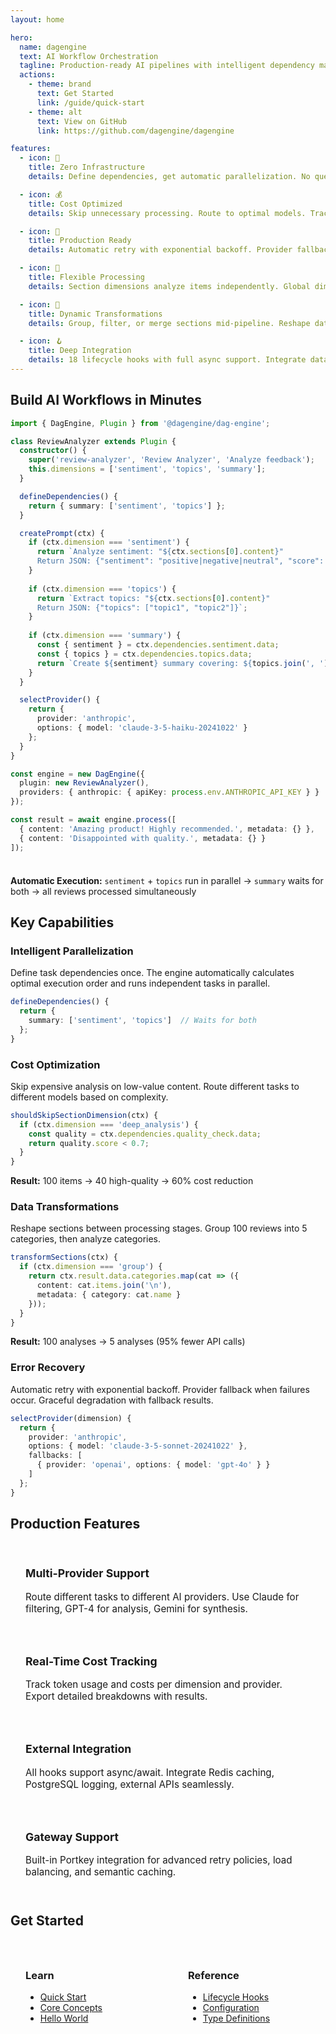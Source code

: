 ```yaml
---
layout: home

hero:
  name: dagengine
  text: AI Workflow Orchestration
  tagline: Production-ready AI pipelines with intelligent dependency management and zero complexity
  actions:
    - theme: brand
      text: Get Started
      link: /guide/quick-start
    - theme: alt
      text: View on GitHub
      link: https://github.com/dagengine/dagengine

features:
  - icon: 🚀
    title: Zero Infrastructure
    details: Define dependencies, get automatic parallelization. No queues, workers, or orchestration logic required.

  - icon: 💰
    title: Cost Optimized
    details: Skip unnecessary processing. Route to optimal models. Track costs per dimension in real-time.

  - icon: 🔄
    title: Production Ready
    details: Automatic retry with exponential backoff. Provider fallback chains. Graceful error recovery.

  - icon: 🎯
    title: Flexible Processing
    details: Section dimensions analyze items independently. Global dimensions aggregate across all items.

  - icon: 🎨
    title: Dynamic Transformations
    details: Group, filter, or merge sections mid-pipeline. Reshape data at the optimal moment.

  - icon: 🪝
    title: Deep Integration
    details: 18 lifecycle hooks with full async support. Integrate databases, caches, and external APIs.
---
```


## Build AI Workflows in Minutes
````typescript
import { DagEngine, Plugin } from '@dagengine/dag-engine';

class ReviewAnalyzer extends Plugin {
  constructor() {
    super('review-analyzer', 'Review Analyzer', 'Analyze feedback');
    this.dimensions = ['sentiment', 'topics', 'summary'];
  }

  defineDependencies() {
    return { summary: ['sentiment', 'topics'] };
  }

  createPrompt(ctx) {
    if (ctx.dimension === 'sentiment') {
      return `Analyze sentiment: "${ctx.sections[0].content}"
      Return JSON: {"sentiment": "positive|negative|neutral", "score": 0-1}`;
    }
    
    if (ctx.dimension === 'topics') {
      return `Extract topics: "${ctx.sections[0].content}"
      Return JSON: {"topics": ["topic1", "topic2"]}`;
    }
    
    if (ctx.dimension === 'summary') {
      const { sentiment } = ctx.dependencies.sentiment.data;
      const { topics } = ctx.dependencies.topics.data;
      return `Create ${sentiment} summary covering: ${topics.join(', ')}`;
    }
  }

  selectProvider() {
    return {
      provider: 'anthropic',
      options: { model: 'claude-3-5-haiku-20241022' }
    };
  }
}

const engine = new DagEngine({
  plugin: new ReviewAnalyzer(),
  providers: { anthropic: { apiKey: process.env.ANTHROPIC_API_KEY } }
});

const result = await engine.process([
  { content: 'Amazing product! Highly recommended.', metadata: {} },
  { content: 'Disappointed with quality.', metadata: {} }
]);
````

<div class="tip custom-block" style="padding-top: 8px">

**Automatic Execution:** `sentiment` + `topics` run in parallel → `summary` waits for both → all reviews processed simultaneously

</div>

## Key Capabilities

<div class="vp-doc">

### Intelligent Parallelization

Define task dependencies once. The engine automatically calculates optimal execution order and runs independent tasks in parallel.
````typescript
defineDependencies() {
  return {
    summary: ['sentiment', 'topics']  // Waits for both
  };
}
````

### Cost Optimization

Skip expensive analysis on low-value content. Route different tasks to different models based on complexity.
````typescript
shouldSkipSectionDimension(ctx) {
  if (ctx.dimension === 'deep_analysis') {
    const quality = ctx.dependencies.quality_check.data;
    return quality.score < 0.7;
  }
}
````

**Result:** 100 items → 40 high-quality → 60% cost reduction

### Data Transformations

Reshape sections between processing stages. Group 100 reviews into 5 categories, then analyze categories.
````typescript
transformSections(ctx) {
  if (ctx.dimension === 'group') {
    return ctx.result.data.categories.map(cat => ({
      content: cat.items.join('\n'),
      metadata: { category: cat.name }
    }));
  }
}
````

**Result:** 100 analyses → 5 analyses (95% fewer API calls)

### Error Recovery

Automatic retry with exponential backoff. Provider fallback when failures occur. Graceful degradation with fallback results.
````typescript
selectProvider(dimension) {
  return {
    provider: 'anthropic',
    options: { model: 'claude-3-5-sonnet-20241022' },
    fallbacks: [
      { provider: 'openai', options: { model: 'gpt-4o' } }
    ]
  };
}
````

</div>

## Production Features

<div class="features-grid">

<div class="feature-card">

### Multi-Provider Support

Route different tasks to different AI providers. Use Claude for filtering, GPT-4 for analysis, Gemini for synthesis.

</div>

<div class="feature-card">

### Real-Time Cost Tracking

Track token usage and costs per dimension and provider. Export detailed breakdowns with results.

</div>

<div class="feature-card">

### External Integration

All hooks support async/await. Integrate Redis caching, PostgreSQL logging, external APIs seamlessly.

</div>

<div class="feature-card">

### Gateway Support

Built-in Portkey integration for advanced retry policies, load balancing, and semantic caching.

</div>

</div>

## Get Started

<div class="vp-doc">

<div style="display: flex; gap: 1rem; margin-top: 1rem;">

<div style="flex: 1; padding: 1.5rem; border: 1px solid var(--vp-c-divider); border-radius: 8px;">

### Learn

- [Quick Start](/guide/quick-start)
- [Core Concepts](/guide/core-concepts)
- [Hello World](/examples/fundamentals/01-hello-world)

</div>

<div style="flex: 1; padding: 1.5rem; border: 1px solid var(--vp-c-divider); border-radius: 8px;">

### Reference

- [Lifecycle Hooks](/api/hooks)
- [Configuration](/api/configuration)
- [Type Definitions](/api/types)

</div>

</div>

</div>

<style>
.features-grid {
  display: grid;
  grid-template-columns: repeat(auto-fit, minmax(250px, 1fr));
  gap: 1rem;
  margin: 2rem 0;
}

.feature-card {
  padding: 1.5rem;
  border: 1px solid var(--vp-c-divider);
  border-radius: 8px;
  background: var(--vp-c-bg-soft);
}

.feature-card h3 {
  margin-top: 0;
  font-size: 1.1rem;
  border: none;
}

.feature-card p {
  margin-bottom: 0;
  font-size: 0.95rem;
  color: var(--vp-c-text-2);
}
</style>
